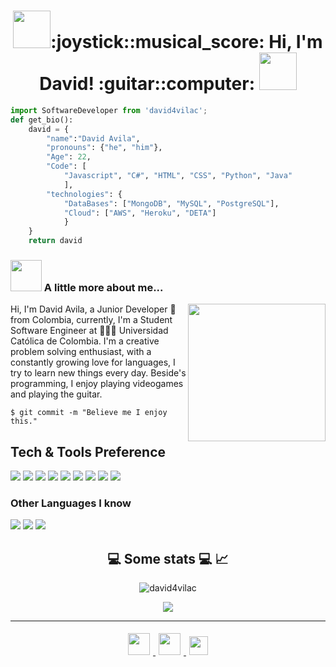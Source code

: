 <h1 align="center" ><img src="https://media.giphy.com/media/iVS4wrp1XT3BqUAQjo/giphy.gif" width="60">:joystick::musical_score: Hi, I'm David!  :guitar::computer: <img src="https://media.giphy.com/media/9scDKvkMl1xvoJqXvt/giphy.gif" width="60"></h1> 


```python
import SoftwareDeveloper from 'david4vilac';
def get_bio():
    david = {
        "name":"David Avila",
        "pronouns": {"he", "him"},
        "Age": 22,
        "Code": [
            "Javascript", "C#", "HTML", "CSS", "Python", "Java"
            ],
        "technologies": {
            "DataBases": ["MongoDB", "MySQL", "PostgreSQL"],
            "Cloud": ["AWS", "Heroku", "DETA"]
            }
    }
    return david
```


### <img src="https://media.giphy.com/media/UtWB4kipDcZvWluE6a/giphy.gif" width="50"> A little more about me... 
<img align='right' src="https://media.giphy.com/media/ZJh42VKmeQ2yY/giphy.gif" width="220">

  <p> Hi, I'm David Avila, a Junior Developer 🚀 from Colombia, currently, I'm a Student Software Engineer at 🙍🏽‍♂️ Universidad Católica de Colombia. I'm a creative problem solving enthusiast, with a constantly growing love for languages, I try to learn new things every day. Beside's programming, I enjoy playing videogames and playing the guitar.</p>

`$ git commit -m "Believe me I enjoy this."`

<h2>Tech & Tools Preference</h2>

<img src = "https://img.shields.io/badge/-HTML5-E34F26?style=flat&logo=html5&logoColor=white"> <img src = "https://img.shields.io/badge/-CSS3-1572B6?style=flat&logo=css3&logoColor=white"> <img src="https://img.shields.io/badge/-MongoDB-4DB33D?style=flat&logo=mongodb&logoColor=FFFFFF"> <img src="https://img.shields.io/badge/-MySQL-F29111?style=flat&logo=mysql&logoColor=FFFFFF"> <img src="https://img.shields.io/badge/-Node.js-3C873A?style=flat&logo=Node.js&logoColor=white"> <img src="http://img.shields.io/badge/-Git-F1502F?style=flat&logo=git&logoColor=FFFFFF">
<img src="http://img.shields.io/badge/-Github-000000?style=flat&logo=github&logoColor=FFFFFF"> <img src="http://img.shields.io/badge/-VS%20Code-007ACC?style=flat&logo=visual%20studio%20code&logoColor=white"> <img src="http://img.shields.io/badge/-Heroku-430098?style=flat&logo=heroku&logoColor=white">

### Other Languages I know
<img src="http://img.shields.io/badge/-Java-F89820?style=flat&logo=java&logoColor=white"> <img src="https://img.shields.io/badge/-C%20&%20C++-659ad2?style=flat&logo=c%2B%2B&logoColor=ffffff"> <img src="https://img.shields.io/badge/-Python-black?style=flat&logo=python&logoColor=white"> 

<h2 align="center"> 💻 Some stats 💻 📈 </h2>
<p align="center"><img src="https://github-readme-stats.vercel.app/api/top-langs/?username=david4vilac&langs_count=10&theme=tokyonight&layout=compact" alt="david4vilac"/></p>
<p align="center"> <img src="https://github-readme-stats.vercel.app/api?username=david4vilac&show_icons=true&theme=radical"> </p>


---

<p align="center">

  <a href="https://www.instagram.com/david_avilac/">
    <img src="https://raw.githubusercontent.com/alexnaiman/alexnaiman/master/resources/instagram.webp" height="35px" style="margin: 5px;" />
  </a>
  <a href="https://www.linkedin.com/in//">
    <img src="https://raw.githubusercontent.com/alexnaiman/alexnaiman/master/resources/linkedin.webp" height="35px" style="margin: 5px;" />
  </a>
  <a href="mailto:alvarodavidavila@gmail.com">
    <img src="https://raw.githubusercontent.com/alexnaiman/alexnaiman/master/resources/gmail.png" height="30px" style="margin: 5px;" />
  </a>
</p>
